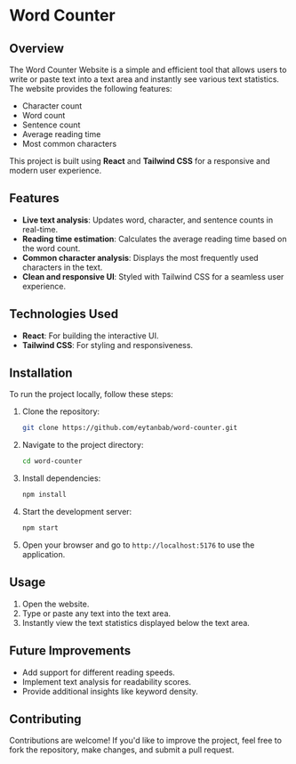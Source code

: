 # Word Counter

## Overview
The Word Counter Website is a simple and efficient tool that allows users to write or paste text into a text area and instantly see various text statistics. The website provides the following features:

- Character count
- Word count
- Sentence count
- Average reading time
- Most common characters

This project is built using **React** and **Tailwind CSS** for a responsive and modern user experience.

## Features
- **Live text analysis**: Updates word, character, and sentence counts in real-time.
- **Reading time estimation**: Calculates the average reading time based on the word count.
- **Common character analysis**: Displays the most frequently used characters in the text.
- **Clean and responsive UI**: Styled with Tailwind CSS for a seamless user experience.

## Technologies Used
- **React**: For building the interactive UI.
- **Tailwind CSS**: For styling and responsiveness.

## Installation
To run the project locally, follow these steps:

1. Clone the repository:
   ```sh
   git clone https://github.com/eytanbab/word-counter.git
   ```
2. Navigate to the project directory:
   ```sh
   cd word-counter
   ```
3. Install dependencies:
   ```sh
   npm install
   ```
4. Start the development server:
   ```sh
   npm start
   ```
5. Open your browser and go to `http://localhost:5176` to use the application.

## Usage
1. Open the website.
2. Type or paste any text into the text area.
3. Instantly view the text statistics displayed below the text area.

## Future Improvements
- Add support for different reading speeds.
- Implement text analysis for readability scores.
- Provide additional insights like keyword density.

## Contributing
Contributions are welcome! If you'd like to improve the project, feel free to fork the repository, make changes, and submit a pull request.
